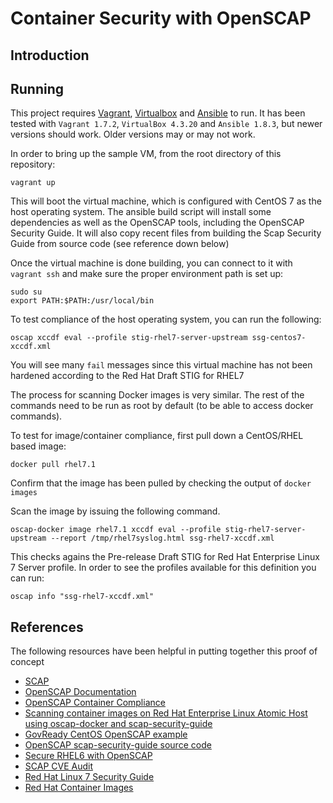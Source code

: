 # Container Security with OpenSCAP

## Introduction

## Running

This project requires [Vagrant](https://www.vagrantup.com/), [Virtualbox](https://www.virtualbox.org/wiki/Downloads) and [Ansible](http://www.ansible.com) to run. It has been tested with `Vagrant 1.7.2`,  `VirtualBox 4.3.20` and `Ansible 1.8.3`, but newer versions should work. Older versions may or may not work. 

In order to bring up the sample VM, from the root directory of this repository: 

```
vagrant up
```

This will boot the virtual machine, which is configured with CentOS 7 as the host operating system. The ansible build script will install some dependencies as well as the OpenSCAP tools, including the OpenSCAP Security Guide. It will also copy recent files from building the Scap Security Guide from source code (see reference down below)

Once the virtual machine is done building, you can connect to it with `vagrant ssh` and make sure the proper environment path is set up:

```
sudo su
export PATH:$PATH:/usr/local/bin
```

To test compliance of the host operating system, you can run the following:

```
oscap xccdf eval --profile stig-rhel7-server-upstream ssg-centos7-xccdf.xml
```

You will see many `fail` messages since this virtual machine has not been hardened according to the Red Hat Draft STIG for RHEL7


The process for scanning Docker images is very similar. The rest of the commands need to be run as root by default (to be able to access docker commands).

To test for image/container compliance, first pull down a CentOS/RHEL based image:

```
docker pull rhel7.1
```

Confirm that the image has been pulled by checking the output of `docker images`

Scan the image by issuing the following command. 
```
oscap-docker image rhel7.1 xccdf eval --profile stig-rhel7-server-upstream --report /tmp/rhel7syslog.html ssg-rhel7-xccdf.xml
```

This checks agains the Pre-release Draft STIG for Red Hat Enterprise Linux 7 Server profile. In order to see the profiles available for this definition you can run:

```
oscap info "ssg-rhel7-xccdf.xml"
```


## References

The following resources have been helpful in putting together this proof of concept
 
* [SCAP](http://scap.nist.gov/)
* [OpenSCAP Documentation](http://www.open-scap.org/page/Documentation)
* [OpenSCAP Container Compliance](https://github.com/OpenSCAP/container-compliance) 
* [Scanning container images on Red Hat Enterprise Linux Atomic Host using oscap-docker and scap-security-guide](https://jlieskov.wordpress.com/2015/07/17/scanning-container-images-on-red-hat-enterprise-linux-atomic-host-v-7-using-oscap-docker-and-scap-security-guide/)
* [GovReady CentOS OpenSCAP example](https://github.com/GovReady/centos-openscap)
* [OpenSCAP scap-security-guide source code](https://github.com/OpenSCAP/scap-security-guide)
* [Secure RHEL6 with OpenSCAP](http://mrbluecoat.blogspot.com/2014/06/secure-rhel6-with-openscap.html)
* [SCAP CVE Audit](https://dazdaztech.wordpress.com/2014/02/07/scap-cve-audit/)
* [Red Hat Linux 7 Security Guide](https://linux.web.cern.ch/linux/centos7/docs/rhel/Red_Hat_Enterprise_Linux-7-Security_Guide-en-US.pdf)
* [Red Hat Container Images](https://access.redhat.com/search/#/container-images)
